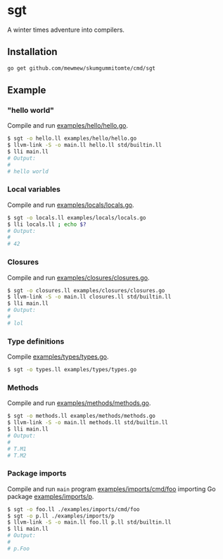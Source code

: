 # sgt

A winter times adventure into compilers.

## Installation

```bash
go get github.com/mewmew/skumgummitomte/cmd/sgt
```

## Example

### "hello world"

Compile and run [examples/hello/hello.go](examples/hello/hello.go).
```bash
$ sgt -o hello.ll examples/hello/hello.go
$ llvm-link -S -o main.ll hello.ll std/builtin.ll
$ lli main.ll
# Output:
#
# hello world
```

### Local variables

Compile and run [examples/locals/locals.go](examples/locals/locals.go).
```bash
$ sgt -o locals.ll examples/locals/locals.go
$ lli locals.ll ; echo $?
# Output:
#
# 42
```

### Closures

Compile and run [examples/closures/closures.go](examples/closures/closures.go).
```bash
$ sgt -o closures.ll examples/closures/closures.go
$ llvm-link -S -o main.ll closures.ll std/builtin.ll
$ lli main.ll
# Output:
#
# lol
```

### Type definitions

Compile [examples/types/types.go](examples/types/types.go).
```bash
$ sgt -o types.ll examples/types/types.go
```

### Methods

Compile and run [examples/methods/methods.go](examples/methods/methods.go).
```bash
$ sgt -o methods.ll examples/methods/methods.go
$ llvm-link -S -o main.ll methods.ll std/builtin.ll
$ lli main.ll
# Output:
#
# T.M1
# T.M2
```

### Package imports

Compile and run `main` program [examples/imports/cmd/foo](examples/imports/cmd/foo/main.go) importing Go package [examples/imports/p](examples/imports/p/p.go).
```bash
$ sgt -o foo.ll ./examples/imports/cmd/foo
$ sgt -o p.ll ./examples/imports/p
$ llvm-link -S -o main.ll foo.ll p.ll std/builtin.ll
$ lli main.ll
# Output:
#
# p.Foo
```
